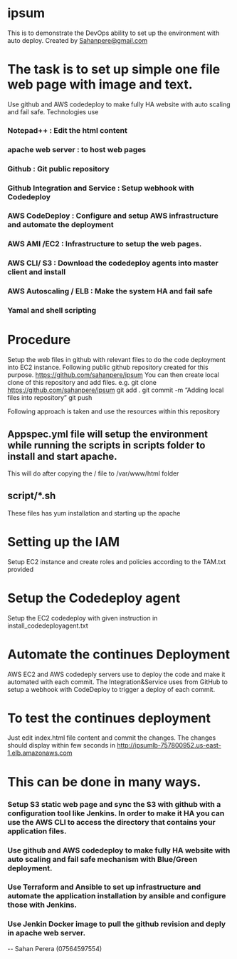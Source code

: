 
# ipsum
This is to demonstrate the DevOps ability to set up the environment with auto deploy.
Created by Sahanpere@gmail.com

# The task is to set up simple one file web page with image and text.

Use github and AWS codedeploy to make fully HA website with auto scaling and fail safe.
Technologies use
### Notepad++ : Edit the html content
### apache web server : to host web pages 
### Github : Git public repository
### Github Integration and Service : Setup webhook with Codedeploy
### AWS CodeDeploy : Configure and setup AWS infrastructure and automate the deployment
### AWS AMI /EC2 : Infrastructure to setup the web pages.
### AWS CLI/ S3 : Download the codedeploy agents into master client and install
### AWS  Autoscaling / ELB : Make the system HA and fail safe
### Yamal and shell scripting

# Procedure
Setup the web files in github with relevant files to do the code deployment into EC2 instance.
Following public github repository created for this purpose.
https://github.com/sahanpere/ipsum
You can then create local clone of this repository and add files.
e.g. git clone https://github.com/sahanpere/ipsum
        git add .
        git commit -m “Adding local files into repository”
        git push

Following approach is taken and use the resources within this repository
  ## Appspec.yml file will setup the environment while running the scripts in scripts folder to install and start apache.
  This will do after copying the / file to /var/www/html folder
  ## script/*.sh
  These files has yum installation and starting up the apache
  
  # Setting up the IAM
  Setup EC2 instance and create roles and policies according to the TAM.txt provided
  # Setup the Codedeploy agent
  Setup the EC2 codedeploy with given instruction in install_codedeployagent.txt 

# Automate the continues Deployment
AWS EC2 and AWS codedeply servers use to deploy the code and make it automated with each commit.
The Integration&Service uses from GitHub to setup a webhook with CodeDeploy to trigger a deploy of each commit.

# To test the continues deployment
Just edit index.html file content and commit the changes. The changes should display within few seconds in http://ipsumlb-757800952.us-east-1.elb.amazonaws.com

# This can be done in many ways.
### Setup S3 static web page and sync the S3 with github with a configuration tool like Jenkins. In order to make it HA you can use  the AWS CLI to access the directory that contains your application files.
### Use github and AWS codedeploy to make fully HA website with auto scaling and fail safe mechanism with Blue/Green deployment.
### Use Terraform and Ansible to set up infrastructure and automate the application installation by ansible and configure those with Jenkins.
### Use Jenkin Docker image to pull the github revision and deply in apache web server.

-- 
Sahan Perera (07564597554)
